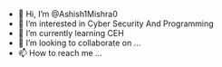 - 👋 Hi, I’m @Ashish1Mishra0
- 👀 I’m interested in Cyber Security And Programming
- 🌱 I’m currently learning CEH
- 💞️ I’m looking to collaborate on ...
- 📫 How to reach me ...

<!---
Ashish1Mishra0/Ashish1Mishra0 is a ✨ special ✨ repository because its `README.md` (this file) appears on your GitHub profile.
You can click the Preview link to take a look at your changes.
--->
